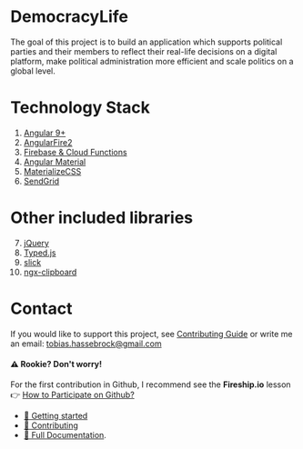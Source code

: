 # DemocracyLife
The goal of this project is to build an application which supports political parties and their members to reflect their real-life decisions on a digital platform, make political administration more efficient and scale politics on a global level.

# Technology Stack
1. [Angular 9+](https://angular.io)
2. [AngularFire2](https://github.com/angular/angularfire2)
3. [Firebase & Cloud Functions](https://firebase.google.com/)
4. [Angular Material](https://material.angular.io/)
5. [MaterializeCSS](https://materializecss.com/)
6. [SendGrid](https://sendgrid.com/)

# Other included libraries
7. [jQuery](https://jquery.com/)
8. [Typed.js](https://github.com/mattboldt/typed.js/)
9. [slick](https://kenwheeler.github.io/slick/)
10. [ngx-clipboard](https://github.com/maxisam/ngx-clipboard)

# Contact
If you would like to support this project, see [Contributing Guide](docs/tutorials/contributing.md) or write me an email: <a href="mailto:tobias.hassebrock@gmail.com">tobias.hassebrock@gmail.com</a>

#### ⚠ Rookie? Don't worry!
For the first contribution in Github, I recommend see the **Fireship.io** lesson 👉 [How to Participate on Github?](https://fireship.io/snippets/git-how-to-participate-on-github/)

* [🚀 Getting started](docs/set-up.md)
* [📃 Contributing](docs/contributing.md)
* [📖 Full Documentation](docs).

